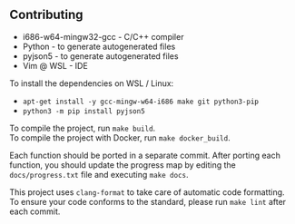## Contributing

- i686-w64-mingw32-gcc - C/C++ compiler
- Python - to generate autogenerated files
- pyjson5 - to generate autogenerated files
- Vim @ WSL - IDE

To install the dependencies on WSL / Linux:

- `apt-get install -y gcc-mingw-w64-i686 make git python3-pip`
- `python3 -m pip install pyjson5`

To compile the project, run `make build`.  
To compile the project with Docker, run `make docker_build`.

Each function should be ported in a separate commit. After porting each
function, you should update the progress map by editing the `docs/progress.txt`
file and executing `make docs`.

This project uses `clang-format` to take care of automatic code formatting. To
ensure your code conforms to the standard, please run `make lint` after each
commit.
